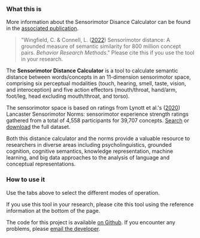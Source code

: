 ### What this is

More information about the Sensorimotor Disance Calculator can be found in the [associated publication](https://doi.org/10.3758/s13428-022-01965-7).
> "Wingfield, C. & Connell, L. ([2022](https://doi.org/10.3758/s13428-022-01965-7)) Sensorimotor distance: A grounded measure of semantic similarity for 800 million concept pairs. _Behavior Research Methods_."
Please cite this if you use the tool in your research.

The **Sensorimotor Distance Calculator** is a tool to calculate semantic distance between words/concepts in an 11-dimension sensorimotor space, comprising six perceptual modalities (touch, hearing, smell, taste, vision, and interoception) and five action effectors (mouth/throat, hand/arm, foot/leg, head excluding mouth/throat, and torso).

The sensorimotor space is based on ratings from Lynott et al.'s ([2020](https://doi.org/10.3758/s13428-019-01316-z)) Lancaster Sensorimotor Norms: sensorimotor experience strength ratings gathered from a total of 4,558 participants for 39,707 concepts.
[Search](https://www.lancaster.ac.uk/psychology/lsnorms/) or [download](http://osf.io/7emr6/) the full dataset.

Both this distance calculator and the norms provide a valuable resource to researchers in diverse areas including psycholinguistics, grounded cognition, cognitive semantics, knowledge representation, machine learning, and big data approaches to the analysis of language and conceptual representations.

### How to use it

Use the tabs above to select the different modes of operation.

If you use this tool in your research, please cite this tool using the reference information at the bottom of the page.

The code for this project is available [on Github](https://github.com/emcoglab/sensorimotor-web-app-shiny).
If you encounter any problems, please [email the developer](mailto:c.wingfield@lancaster.ac.uk).

